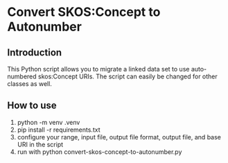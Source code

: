 # Convert SKOS:Concept to Autonumber

## Introduction

This Python script allows you to migrate a linked data set to use auto-numbered skos:Concept URIs. The script can easily be changed for other classes as well.

## How to use

1. python -m venv .venv
2. pip install -r requirements.txt
3. configure your range, input file, output file format, output file, and base URI in the script
4. run with python convert-skos-concept-to-autonumber.py

